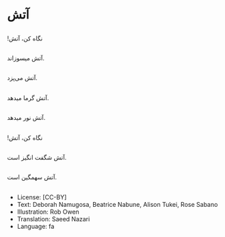 # آتش

##
!نگاه کن، آتش

##
آتش میسوزاند.

##
آتش می‌پزد.

##
آتش گرما میدهد.

##
آتش نور میدهد.

##
!نگاه کن، آتش

##
آتش شگفت انگیز است.

##
آتش سهمگین است.

##
* License: [CC-BY]
* Text: Deborah Namugosa, Beatrice Nabune, Alison Tukei, Rose Sabano
* Illustration: Rob Owen
* Translation: Saeed Nazari
* Language: fa
